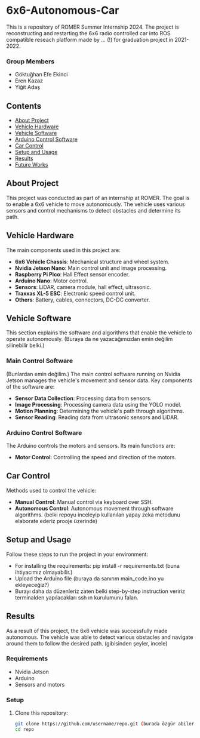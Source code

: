 # 6x6-Autonomous-Car
This is a repository of ROMER Summer Internship 2024. The project is reconstructing and restarting the 6x6 radio controlled car into ROS compatible reseach platform made by ... (!) for graduation project in 2021-2022.


### Group Members
- Göktuğhan Efe Ekinci
- Eren Kazaz
- Yiğit Adaş
## Contents
- [About Project](#about-project)
- [Vehicle Hardware](#vehicle-hardware)
- [Vehicle Software](#vehicle-software)
- [Arduino Control Software](#arduino-control-software)
- [Car Control](#car-control)
- [Setup and Usage](#setup-and-usage)
- [Results](#results)
- [Future Works](#future-works)

## About Project
This project was conducted as part of an internship at ROMER. The goal is to enable a 6x6 vehicle to move autonomously. The vehicle uses various sensors and control mechanisms to detect obstacles and determine its path.

## Vehicle Hardware
The main components used in this project are:
- **6x6 Vehicle Chassis**: Mechanical structure and wheel system.
- **Nvidia Jetson Nano**: Main control unit and image processing.
- **Raspberry Pi Pico**: Hall Effect sensor encoder.
- **Arduino Nano**: Motor control.
- **Sensors**: LiDAR, camera module, hall effect, ultrasonic.
- **Traxxas XL-5 ESC**: Electronic speed control unit.
- **Others**: Battery, cables, connectors, DC-DC converter.

## Vehicle Software
This section explains the software and algorithms that enable the vehicle to operate autonomously.
(Buraya da ne yazacağımızdan emin değilim silinebilir belki.)
### Main Control Software
(Bunlardan emin değilim.)
The main control software running on Nvidia Jetson manages the vehicle's movement and sensor data. Key components of the software are:
- **Sensor Data Collection**: Processing data from sensors.
- **Image Processing**: Processing camera data using the YOLO model.
- **Motion Planning**: Determining the vehicle's path through algorithms.
- **Sensor Reading**: Reading data from ultrasonic sensors and LiDAR.

### Arduino Control Software
The Arduino controls the motors and sensors. Its main functions are:
- **Motor Control**: Controlling the speed and direction of the motors.

## Car Control
Methods used to control the vehicle:
- **Manual Control**: Manual control via keyboard over SSH. 
- **Autonomous Control**: Autonomous movement through software algorithms. (belki repoyu inceleyip kullanılan yapay zeka metodunu elaborate ederiz prooje üzerinde)

## Setup and Usage
Follow these steps to run the project in your environment:
- For installing the requirements: pip install -r requirements.txt (buna ihtiyacımız olmayabilir.)
- Upload the Arduino file (buraya da sanırım main_code.ino yu ekleyeceğiz?)
- Burayı daha da düzenleriz zaten belki step-by-step instruction veririz terminalden yapılacakları ssh ın kurulumunu falan.

## Results
As a result of this project, the 6x6 vehicle was successfully made autonomous. The vehicle was able to detect various obstacles and navigate around them to follow the desired path. (gibisinden şeyler, incele)

### Requirements
- Nvidia Jetson
- Arduino
- Sensors and motors

### Setup
1. Clone this repository:
   ```sh
   git clone https://github.com/username/repo.git (burada özgür abilerin reposununu linkini vereceğiz sanırım?)
   cd repo
   
